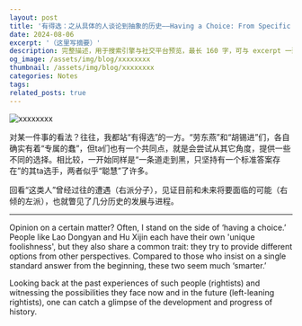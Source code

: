 ```yaml
---
layout: post
title: '有得选：之从具体的人谈论到抽象的历史——Having a Choice: From Specific Individuals to Abstract History'
date: 2024-08-06
excerpt: '（这里写摘要）'
description: 完整描述，用于搜索引擎与社交平台预览，最长 160 字，可与 excerpt 一致
og_image: /assets/img/blog/xxxxxxxx
thumbnail: /assets/img/blog/xxxxxxxx
categories: Notes
tags: 
related_posts: true
---
```


<img src="/assets/img/blog/xxxxxxxx" alt="xxxxxxxx">

对某一件事的看法？往往，我都站“有得选”的一方。“劳东燕”和“胡锡进”们，各自确实有着“专属的蠢”，但ta们也有一个共同点，就是会尝试从其它角度，提供一些不同的选择。相比较，一开始同样是“一条道走到黑，只坚持有一个标准答案存在”的其ta选手，两者似乎“聪慧”了许多。

回看“这类人”曾经过往的遭遇（右派分子），见证目前和未来将要面临的可能（右倾的左派），也就瞥见了几分历史的发展与进程。

---

Opinion on a certain matter? Often, I stand on the side of ‘having a choice.’ People like Lao Dongyan and Hu Xijin each have their own 'unique foolishness', but they also share a common trait: they try to provide different options from other perspectives. Compared to those who insist on a single standard answer from the beginning, these two seem much ‘smarter.’

Looking back at the past experiences of such people (rightists) and witnessing the possibilities they face now and in the future (left-leaning rightists), one can catch a glimpse of the development and progress of history.